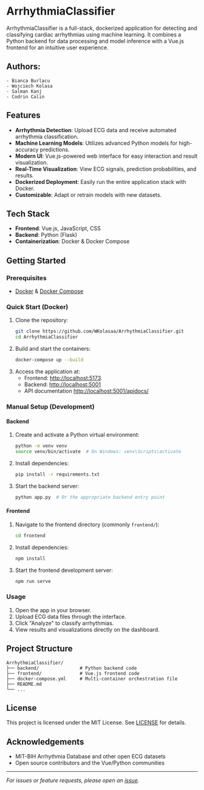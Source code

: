 # ArrhythmiaClassifier

ArrhythmiaClassifier is a full-stack, dockerized application for detecting and classifying cardiac arrhythmias using machine learning. It combines a Python backend for data processing and model inference with a Vue.js frontend for an intuitive user experience.
## Authors:
    - Bianca Burlacu
    - Wojciech Kolasa
    - Salman Kanj
    - Codrin Calin

    
## Features

- **Arrhythmia Detection**: Upload ECG data and receive automated arrhythmia classification.
- **Machine Learning Models**: Utilizes advanced Python models for high-accuracy predictions.
- **Modern UI**: Vue.js-powered web interface for easy interaction and result visualization.
- **Real-Time Visualization**: View ECG signals, prediction probabilities, and results.
- **Dockerized Deployment**: Easily run the entire application stack with Docker.
- **Customizable**: Adapt or retrain models with new datasets.

## Tech Stack

- **Frontend**: Vue.js, JavaScript, CSS
- **Backend**: Python (Flask)
- **Containerization**: Docker & Docker Compose

## Getting Started

### Prerequisites

- [Docker](https://docs.docker.com/get-docker/) & [Docker Compose](https://docs.docker.com/compose/install/)

### Quick Start (Docker)

1. Clone the repository:
    ```bash
    git clone https://github.com/WKolasaa/ArrhythmiaClassifier.git
    cd ArrhythmiaClassifier
    ```
2. Build and start the containers:
    ```bash
    docker-compose up --build
    ```
3. Access the application at:
    - Frontend: [http://localhost:5173](http://localhost:5173).
    - Backend: [http://localhost:5001](http://localhost:5001)
    - API documentation [http://localhost:5001/apidocs/](http://localhost:5001/apidocs/)

### Manual Setup (Development)

#### Backend

1. Create and activate a Python virtual environment:
    ```bash
    python -m venv venv
    source venv/bin/activate  # On Windows: venv\Scripts\activate
    ```
2. Install dependencies:
    ```bash
    pip install -r requirements.txt
    ```
3. Start the backend server:
    ```bash
    python app.py  # Or the appropriate backend entry point
    ```

#### Frontend

1. Navigate to the frontend directory (commonly `frontend/`):
    ```bash
    cd frontend
    ```
2. Install dependencies:
    ```bash
    npm install
    ```
3. Start the frontend development server:
    ```bash
    npm run serve
    ```

### Usage

1. Open the app in your browser.
2. Upload ECG data files through the interface.
3. Click "Analyze" to classify arrhythmias.
4. View results and visualizations directly on the dashboard.

## Project Structure

```
ArrhythmiaClassifier/
├── backend/               # Python backend code
├── frontend/              # Vue.js frontend code
├── docker-compose.yml     # Multi-container orchestration file
├── README.md
└── ...
```

## License

This project is licensed under the MIT License. See [LICENSE](LICENSE) for details.

## Acknowledgements

- MIT-BIH Arrhythmia Database and other open ECG datasets
- Open source contributors and the Vue/Python communities

---

*For issues or feature requests, please open an [issue](https://github.com/WKolasaa/ArrhythmiaClassifier/issues).*
